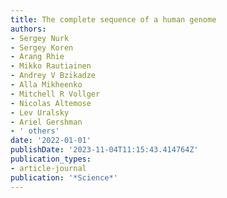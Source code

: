 ```yaml
---
title: The complete sequence of a human genome
authors:
- Sergey Nurk
- Sergey Koren
- Arang Rhie
- Mikko Rautiainen
- Andrey V Bzikadze
- Alla Mikheenko
- Mitchell R Vollger
- Nicolas Altemose
- Lev Uralsky
- Ariel Gershman
- ' others'
date: '2022-01-01'
publishDate: '2023-11-04T11:15:43.414764Z'
publication_types:
- article-journal
publication: '*Science*'
---
```

